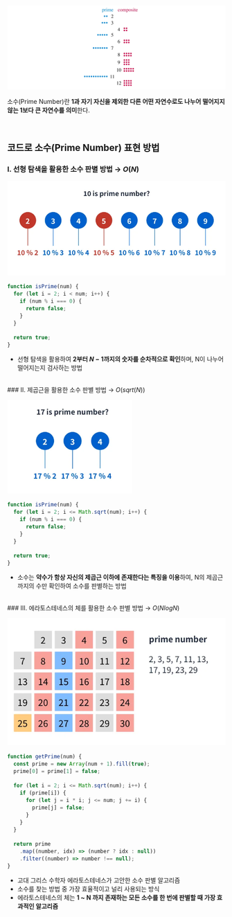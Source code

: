 ![소수](/assets/images/algorithm/math/prime.webp)

소수(Prime Number)란 **1과 자기 자신을 제외한 다른 어떤 자연수로도 나누어 떨어지지 않는 1보다 큰 자연수를 의미**한다.

<br />

## 코드로 소수(Prime Number) 표현 방법

### I. 선형 탐색을 활용한 소수 판별 방법 → $O(N)$

![선형 탐색을 활용한 소수 판별 방법](/assets/images/algorithm/math/prime_linear.webp)

```javascript
function isPrime(num) {
  for (let i = 2; i < num; i++) {
    if (num % i === 0) {
      return false;
    }
  }

  return true;
}
```

- 선형 탐색을 활용하여 **2부터 $N - 1$까지의 숫자를 순차적으로 확인**하며, N이 나누어 떨어지는지 검사하는 방법

<br /> ### II. 제곱근을 활용한 소수 판별 방법 → $O(sqrt(N))$

<img src="/assets/images/algorithm/math/prime_sqrt.webp" alt="제곱근을 활용한 소수 판별 방법" width="287.97px" />

```javascript
function isPrime(num) {
  for (let i = 2; i <= Math.sqrt(num); i++) {
    if (num % i === 0) {
      return false;
    }
  }

  return true;
}
```

- 소수는 **약수가 항상 자신의 제곱근 이하에 존재한다는 특징을 이용**하여, N의 제곱근까지의 수만 확인하여 소수를 판별하는 방법

<br /> ### III. 에라토스테네스의 체를 활용한 소수 판별 방법 → $O(N log N)$

![에라토스테네스의 체를 활용한 소수 판별 방법](/assets/images/algorithm/math/prime_sieve_of_eratosthenes.webp)

```javascript
function getPrime(num) {
  const prime = new Array(num + 1).fill(true);
  prime[0] = prime[1] = false;

  for (let i = 2; i <= Math.sqrt(num); i++) {
    if (prime[i]) {
      for (let j = i * i; j <= num; j += i) {
        prime[j] = false;
      }
    }
  }

  return prime
    .map((number, idx) => (number ? idx : null))
    .filter((number) => number !== null);
}
```

- 고대 그리스 수학자 에라토스테네스가 고안한 소수 판별 알고리즘
- 소수를 찾는 방법 중 가장 효율적이고 널리 사용되는 방식
- 에라토스테네스의 체는 **1 ~ N 까지 존재하는 모든 소수를 한 번에 판별할 때 가장 효과적인 알고리즘**
